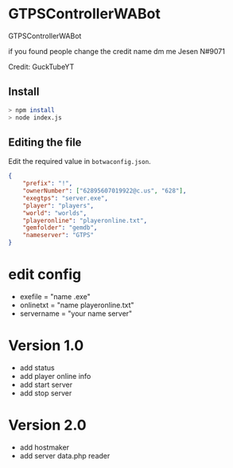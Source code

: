 # GTPSControllerWABot

GTPSControllerWABot

if you found people change the credit name dm me
Jesen N#9071

Credit: GuckTubeYT

## Install
```bash
> npm install
> node index.js
```
##  Editing the file
Edit the required value in `botwaconfig.json`.
```json
{
    "prefix": "!",
    "ownerNumber": ["62895607019922@c.us", "628"],
    "exegtps": "server.exe",
    "player": "players",
    "world": "worlds",
    "playeronline": "playeronline.txt",
    "gemfolder": "gemdb",
    "nameserver": "GTPS"
}
```

# edit config
- exefile = "name .exe"
- onlinetxt = "name playeronline.txt"
- servername = "your name server"

# Version 1.0
- add status
- add player online info
- add start server
- add stop server

# Version 2.0
- add hostmaker
- add server data.php reader
